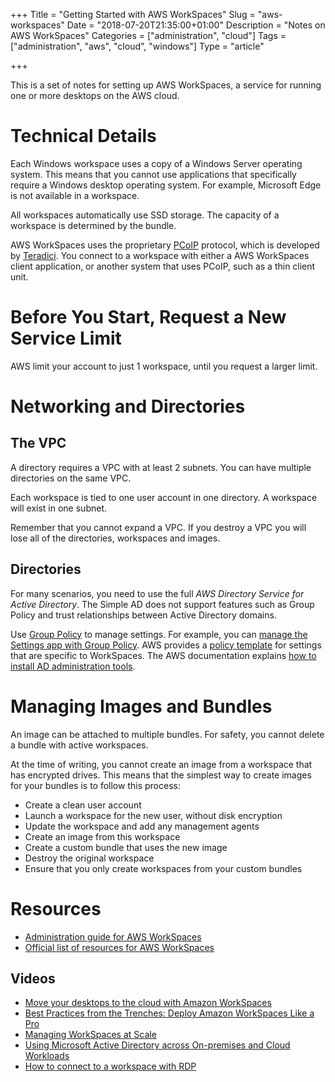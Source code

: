 +++
Title = "Getting Started with AWS WorkSpaces"
Slug = "aws-workspaces"
Date = "2018-07-20T21:35:00+01:00"
Description = "Notes on AWS WorkSpaces"
Categories = ["administration", "cloud"]
Tags = ["administration", "aws", "cloud", "windows"]
Type = "article"

+++


This is a set of notes for setting up AWS WorkSpaces, a service for running one
or more desktops on the AWS cloud.

<!--more-->

# Technical Details #

Each Windows workspace uses a copy of a Windows Server operating system. This means that
you cannot use applications that specifically require a Windows desktop
operating system. For example, Microsoft Edge is not available in a workspace.

All workspaces automatically use SSD storage. The capacity of a workspace is
determined by the bundle.

AWS WorkSpaces uses the proprietary
[PCoIP](http://www.teradici.com/pcoip-technology) protocol, which is developed
by [Teradici](http://www.teradici.com/). You connect to a
workspace with either a AWS WorkSpaces client application, or another system
that uses PCoIP, such as a thin client unit.

# Before You Start, Request a New Service Limit #

AWS limit your account to just 1 workspace, until you request a larger limit.

# Networking and Directories #

## The VPC ##

A directory requires a VPC with at least 2 subnets. You can have multiple directories on the same VPC.

Each workspace is tied to one user account in one directory. A workspace will exist in one subnet.

Remember that you cannot expand a VPC. If you destroy a VPC you will lose all of the directories,  workspaces and images.

## Directories ##

For many scenarios, you need to use the full *AWS Directory Service for Active
Directory*. The Simple AD does not support features such as Group Policy and trust relationships between Active Directory domains.

Use [Group Policy](https://technet.microsoft.com/en-us/library/hh831791.aspx) to
manage settings. For example, you can [manage the Settings app with Group
Policy](https://docs.microsoft.com/en-us/windows/client-management/manage-settings-app-with-group-policy).
AWS provides a [policy
template](http://docs.aws.amazon.com/workspaces/latest/adminguide/group_policy.html)
for settings that are specific to WorkSpaces. The AWS documentation explains [how to install AD administration tools](http://docs.aws.amazon.com/workspaces/latest/adminguide/directory_administration.html).

# Managing Images and Bundles #

An image can be attached to multiple bundles. For safety, you cannot delete a bundle with active workspaces.

At the time of writing, you cannot create an image from a workspace that has encrypted drives. This means that the simplest way to create images for your bundles is to follow this process:

* Create a clean user account
* Launch a workspace for the new user, without disk encryption
* Update the workspace and add any management agents
* Create an image from this workspace
* Create a custom bundle that uses the new image
* Destroy the original workspace
* Ensure that you only create workspaces from your custom bundles

# Resources #

* [Administration guide for AWS WorkSpaces](http://docs.aws.amazon.com/workspaces/latest/adminguide/amazon-workspaces.html)
* [Official list of resources for AWS WorkSpaces](https://aws.amazon.com/workspaces/resources/)

## Videos ##

* [Move your desktops to the cloud with Amazon WorkSpaces](https://youtu.be/r2Bh1hc-fak?list=PLufobnmLAUEygUaDDci7JT2JkGX7slDPA)
* [Best Practices from the Trenches: Deploy Amazon WorkSpaces Like a Pro](https://www.youtube.com/watch?v=9Q-ahnw2Lsc)
* [Managing WorkSpaces at Scale](https://www.youtube.com/watch?v=iAkkuuUJVUk)
* [Using Microsoft Active Directory across On-premises and Cloud Workloads](https://www.youtube.com/watch?v=fQf_GD39T2c)
* [How to connect to a workspace with RDP](https://www.youtube.com/watch?v=Of9NAz0ze6Q)
